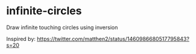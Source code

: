 # infinite-circles
Draw infinite touching circles using inversion

Inspired by: https://twitter.com/matthen2/status/1460986680517795843?s=20
